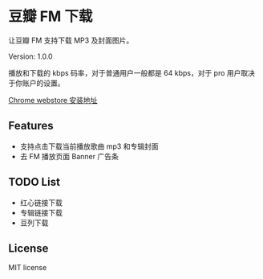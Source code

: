 # 豆瓣 FM 下载

让豆瓣 FM 支持下载 MP3 及封面图片。

Version: 1.0.0

播放和下载的 kbps 码率，对于普通用户一般都是 64 kbps，对于 pro 用户取决于你账户的设置。

[Chrome webstore 安装地址](https://chrome.google.com/webstore/detail/douban-fm-improve/dnkciehdibabbdadcjddhonkcpnaffjc)

## Features

- 支持点击下载当前播放歌曲 mp3 和专辑封面
- 去 FM 播放页面 Banner 广告条

## TODO List

- 红心链接下载
- 专辑链接下载
- 豆列下载

## License

MIT license
